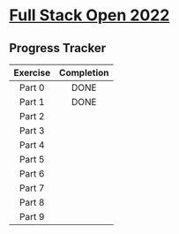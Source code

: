 # [Full Stack Open 2022](https://fullstackopen.com/en/)

## Progress Tracker

| Exercise | Completion |
| :--------: | :----------: |
| Part 0 |   DONE   |
| Part 1 |   DONE   |
| Part 2 |          |
| Part 3 |          |
| Part 4 |          |
| Part 5 |          |
| Part 6 |          |
| Part 7 |          |
| Part 8 |          |
| Part 9 |          |